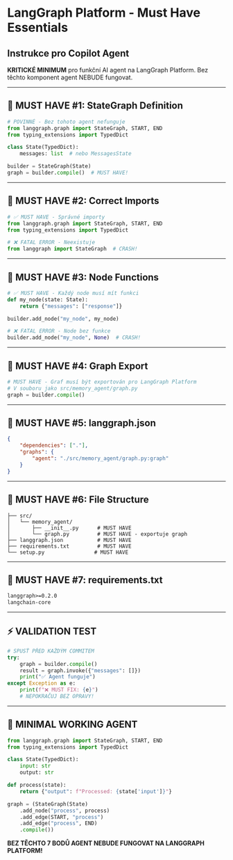 # LangGraph Platform - Must Have Essentials

## Instrukce pro Copilot Agent

**KRITICKÉ MINIMUM** pro funkční AI agent na LangGraph Platform. Bez těchto komponent agent NEBUDE fungovat.

---

## 🚨 MUST HAVE #1: StateGraph Definition

```python
# POVINNÉ - Bez tohoto agent nefunguje
from langgraph.graph import StateGraph, START, END
from typing_extensions import TypedDict

class State(TypedDict):
    messages: list  # nebo MessagesState

builder = StateGraph(State)
graph = builder.compile()  # MUST HAVE!
```

---

## 🚨 MUST HAVE #2: Correct Imports

```python
# ✅ MUST HAVE - Správné importy
from langgraph.graph import StateGraph, START, END
from typing_extensions import TypedDict

# ❌ FATAL ERROR - Neexistuje
from langgraph import StateGraph  # CRASH!
```

---

## 🚨 MUST HAVE #3: Node Functions

```python
# ✅ MUST HAVE - Každý node musí mít funkci
def my_node(state: State):
    return {"messages": ["response"]}

builder.add_node("my_node", my_node)

# ❌ FATAL ERROR - Node bez funkce
builder.add_node("my_node", None)  # CRASH!
```

---

## 🚨 MUST HAVE #4: Graph Export

```python
# MUST HAVE - Graf musí být exportován pro LangGraph Platform
# V souboru jako src/memory_agent/graph.py
graph = builder.compile()
```

---

## 🚨 MUST HAVE #5: langgraph.json

```json
{
    "dependencies": ["."],
    "graphs": {
        "agent": "./src/memory_agent/graph.py:graph"
    }
}
```

---

## 🚨 MUST HAVE #6: File Structure

```
├── src/
│   └── memory_agent/
│       ├── __init__.py      # MUST HAVE
│       └── graph.py         # MUST HAVE - exportuje graph
├── langgraph.json           # MUST HAVE
├── requirements.txt         # MUST HAVE
└── setup.py                # MUST HAVE
```

---

## 🚨 MUST HAVE #7: requirements.txt

```txt
langgraph>=0.2.0
langchain-core
```

---

## ⚡ VALIDATION TEST

```python
# SPUSŤ PŘED KAŽDÝM COMMITEM
try:
    graph = builder.compile()
    result = graph.invoke({"messages": []})
    print("✅ Agent funguje")
except Exception as e:
    print(f"❌ MUST FIX: {e}")
    # NEPOKRAČUJ BEZ OPRAVY!
```

---

## 🎯 MINIMAL WORKING AGENT

```python
from langgraph.graph import StateGraph, START, END
from typing_extensions import TypedDict

class State(TypedDict):
    input: str
    output: str

def process(state):
    return {"output": f"Processed: {state['input']}"}

graph = (StateGraph(State)
    .add_node("process", process)
    .add_edge(START, "process")
    .add_edge("process", END)
    .compile())
```

**BEZ TĚCHTO 7 BODŮ AGENT NEBUDE FUNGOVAT NA LANGGRAPH PLATFORM!**